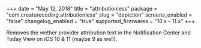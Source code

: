 +++
date = "May 12, 2018"
title = "attributionless"
package = "com.creaturecoding.attributionless"
slug = "depiction"
screens_enabled = "false"
changelog_enabled = "true"
supported_firmwares = "10.x - 11.x"
+++

Removes the wether provider attribution text in the Notification Center and Today View on iOS 10 & 11 (maybe 9 as well).